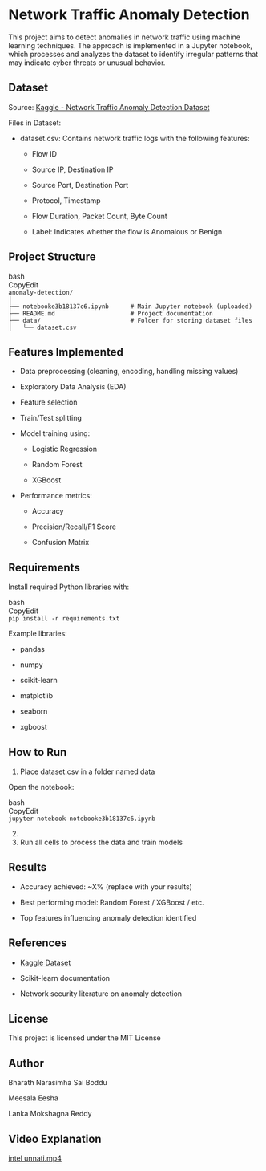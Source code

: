 # **Network Traffic Anomaly Detection**

This project aims to detect anomalies in network traffic using machine learning techniques. The approach is implemented in a Jupyter notebook, which processes and analyzes the dataset to identify irregular patterns that may indicate cyber threats or unusual behavior.

## **Dataset**

Source: [Kaggle \- Network Traffic Anomaly Detection Dataset](https://www.kaggle.com/datasets/ziya07/network-traffic-anomaly-detection-dataset)

Files in Dataset:

* dataset.csv: Contains network traffic logs with the following features:

  * Flow ID

  * Source IP, Destination IP

  * Source Port, Destination Port

  * Protocol, Timestamp

  * Flow Duration, Packet Count, Byte Count

  * Label: Indicates whether the flow is Anomalous or Benign

## **Project Structure**

bash  
CopyEdit  
`anomaly-detection/`  
`│`  
`├── notebooke3b18137c6.ipynb      # Main Jupyter notebook (uploaded)`  
`├── README.md                     # Project documentation`  
`├── data/                         # Folder for storing dataset files`  
`│   └── dataset.csv`

## **Features Implemented**

* Data preprocessing (cleaning, encoding, handling missing values)

* Exploratory Data Analysis (EDA)

* Feature selection

* Train/Test splitting

* Model training using:

  * Logistic Regression

  * Random Forest

  * XGBoost

* Performance metrics:

  * Accuracy

  * Precision/Recall/F1 Score

  * Confusion Matrix

## **Requirements**

Install required Python libraries with:

bash  
CopyEdit  
`pip install -r requirements.txt`

Example libraries:

* pandas

* numpy

* scikit-learn

* matplotlib

* seaborn

* xgboost

## **How to Run**

1. Place dataset.csv in a folder named data

Open the notebook:

 bash  
CopyEdit  
`jupyter notebook notebooke3b18137c6.ipynb`

2.   
3. Run all cells to process the data and train models

## **Results**

* Accuracy achieved: \~X% (replace with your results)

* Best performing model: Random Forest / XGBoost / etc.

* Top features influencing anomaly detection identified

## **References**

* [Kaggle Dataset](https://www.kaggle.com/datasets/ziya07/network-traffic-anomaly-detection-dataset)

* Scikit-learn documentation

* Network security literature on anomaly detection

## **License**

This project is licensed under the MIT License

## **Author**

Bharath Narasimha Sai Boddu

Meesala Eesha

Lanka Mokshagna Reddy 

## **Video Explanation** 

[intel unnati.mp4](https://drive.google.com/file/d/1j-DnT9iK9v5aZ8dPJQQ_ymCLyHocnDkH/view?usp=sharing)